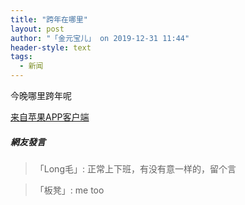 ```yaml
---
title: "跨年在哪里"
layout: post
author: "「金元宝儿」 on 2019-12-31 11:44"
header-style: text
tags:
  - 新闻
---
```


 今晚哪里跨年呢
 <div class="mag_viewthread">
 <a class="mag_text" target="_blank" href="http://assapp.flw.com.ph/">来自苹果APP客户端</a>
 <span id="magapp_qrcode_10997703" onmouseover="showMenu({'showid':this.id, 'menuid':'magapp_qrcode_download','fade':1, 'pos':'34'})" class="mag_qrcode"></span>
</div>

##### 網友發言 
> 「Long毛」:
>  正常上下班，有没有意一样的，留个言

> 「板凳」:
>  me too


